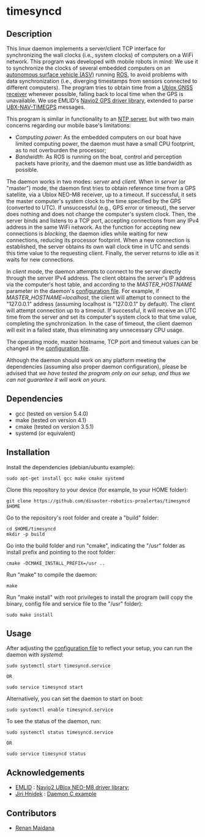 # timesyncd

## Description

This linux daemon implements a server/client TCP interface for synchronizing the wall clocks (i.e., system clocks) of computers on a WiFi network.
This program was developed with mobile robots in mind: We use it to synchronize the clocks of several embedded computers on an [autonomous surface vehicle (ASV)](http://senseplatypus.com/lutra-airboat/) running [ROS](https://www.ros.org/), to avoid problems with data synchronization (i.e., diverging timestamps from sensors connected to different computers). The program tries to obtain time from a [Ublox GNSS receiver](https://www.u-blox.com/en/product/neo-m8-series) whenever possible, falling back to local time when the GPS is unavailable. We use EMLID's [Navio2 GPS driver library](https://github.com/emlid/Navio2/blob/master/C%2B%2B/Navio/Common/Ublox.h), extended to parse [UBX-NAV-TIMEGPS](https://github.com/disaster-robotics-proalertas/timesyncd/blob/c50f7d2e04f5c30842738db26687f4ac468326c9/include/Navio/Common/Ublox.cpp#L627) messages.

This program is similar in functionality to an [NTP server](https://en.wikipedia.org/wiki/Network_Time_Protocol), but with two main concerns regarding our mobile base's limitations:

* _Computing power_: As the embedded computers on our boat have limited computing power, the daemon must have a small CPU footprint, as to not overburden the processor;
* _Bandwidth_: As ROS is running on the boat, control and perception packets have priority, and the daemon must use as little bandwidth as possible.

The daemon works in two modes: _server_ and _client_. When in _server_ (or "master") mode, the daemon first tries to obtain reference time from a GPS satellite, via a Ublox NEO-M8 receiver, up to a timeout. If successful, it sets the master computer's system clock to the time specified by the GPS (converted to UTC). If unsuccessful (e.g., GPS error or timeout), the server does nothing and does not change the computer's system clock. Then, the server binds and listens to a TCP port, accepting connections from any IPv4 address in the same WiFi network. As the function for accepting new connections is _blocking_, the daemon idles while waiting for new connections, reducing its processor footprint. When a new connection is established, the server obtains its own wall clock time in UTC and sends this time value to the requesting client. Finally, the server returns to idle as it waits for new connections.

In _client_ mode, the daemon attempts to connect to the server directly through the server IPv4 address. The client obtains the server's IP address via the computer's host table, and according to the _MASTER\_HOSTNAME_ parameter in the daemon's [configuration file](https://github.com/disaster-robotics-proalertas/timesyncd/blob/master/timesyncd.conf). For example, if _MASTER\_HOSTNAME=localhost_, the client will attempt to connect to the "127.0.0.1" address (assuming localhost is "127.0.0.1" by default). The client will attempt connection up to a timeout. If successful, it will receive an UTC time from the server and set its computer's system clock to that time value, completing the synchronization. In the case of timeout, the client daemon will exit in a failed state, thus eliminating any unnecessary CPU usage.

The operating mode, master hostname, TCP port and timeout values can be changed in the [configuration file](https://github.com/disaster-robotics-proalertas/timesyncd/blob/master/timesyncd.conf).

Although the daemon should work on any platform meeting the dependencies (assuming also proper daemon configuration), please be advised that *we have tested the program only on our setup, and thus we can not guarantee it will work on yours*.

## Dependencies

* gcc (tested on version 5.4.0)
* make (tested on version 4.1)
* cmake (tested on version 3.5.1)
* systemd (or equivalent)

## Installation

Install the dependencies (debian/ubuntu example):

```
sudo apt-get install gcc make cmake systemd
```

Clone this repository to your device (for example, to your HOME folder):

```
git clone https://github.com/disaster-robotics-proalertas/timesyncd $HOME
```

Go to the repository's root folder and create a "build" folder:

```
cd $HOME/timesyncd
mkdir -p build
```

Go into the build folder and run "cmake", indicating the "/usr" folder as install prefix and pointing to the root folder:

```
cmake -DCMAKE_INSTALL_PREFIX=/usr ..
```

Run "make" to compile the daemon:

```
make
```

Run "make install" with root privileges to install the program (will copy the binary, config file and service file to the "/usr" folder):

```
sudo make install
```

## Usage

After adjusting the [configuration file](https://github.com/disaster-robotics-proalertas/timesyncd/blob/master/timesyncd.conf) to reflect your setup, you can run the daemon with _systemd_:

```
sudo systemctl start timesyncd.service

OR

sudo service timesyncd start
```

Alternatively, you can set the daemon to start on boot:

```
sudo systemctl enable timesyncd.service
```

To see the status of the daemon, run:

```
sudo systemctl status timesyncd.service

OR

sudo service timesyncd status
```

## Acknowledgements

* [EMLID](https://emlid.com/) : [Navio2 UBlox NEO-M8 driver library](https://github.com/emlid/Navio2);
* [Jiri Hnidek](https://github.com/jirihnidek) : [Daemon C example](https://github.com/jirihnidek/daemon)

## Contributors

* [Renan Maidana](https://github.com/rgmaidana)